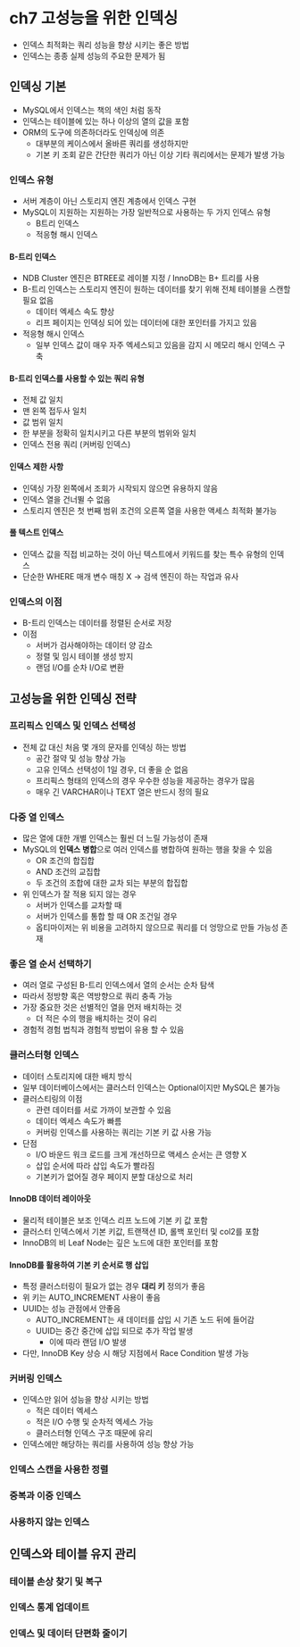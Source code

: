 # ch7 고성능을 위한 인덱싱

- 인덱스 최적화는 쿼리 성능을 향상 시키는 좋은 방법
- 인덱스는 종종 실제 성능의 주요한 문제가 됨

## 인덱싱 기본

- MySQL에서 인덱스는 책의 색인 처럼 동작
- 인덱스는 테이블에 있는 하나 이상의 열의 값을 포함
- ORM의 도구에 의존하더라도 인덱싱에 의존
    - 대부분의 케이스에서 올바른 쿼리를 생성하지만
    - 기본 키 조회 같은 간단한 쿼리가 아닌 이상 기타 쿼리에서는 문제가 발생 가능

### 인덱스 유형

- 서버 계층이 아닌 스토리지 엔진 계층에서 인덱스 구현
- MySQL이 지원하는 지원하는 가장 일반적으로 사용하는 두 가지 인덱스 유형
    - B트리 인덱스
    - 적응형 해시 인덱스

#### B-트리 인덱스

- NDB Cluster 엔진은 BTREE로 레이블 지정 / InnoDB는 B+ 트리를 사용
- B-트리 인덱스는 스토리지 엔진이 원하는 데이터를 찾기 위해 전체 테이블을 스캔할 필요 없음
    - 데이터 엑세스 속도 향상
    - 리프 페이지는 인덱싱 되어 있는 데이터에 대한 포인터를 가지고 있음
- 적응형 해시 인덱스
    - 일부 인덱스 값이 매우 자주 엑세스되고 있음을 감지 시 메모리 해시 인덱스 구축

#### B-트리 인덱스를 사용할 수 있는 쿼리 유형

- 전체 값 일치
- 맨 왼쪽 접두사 일치
- 값 범위 일치
- 한 부분을 정확히 일치시키고 다른 부분의 범위와 일치
- 인덱스 전용 쿼리 (커버링 인덱스)

#### 인덱스 제한 사항

- 인덱싱 가장 왼쪽에서 조회가 시작되지 않으면 유용하지 않음
- 인덱스 열을 건너뛸 수 없음
- 스토리지 엔진은 첫 번째 범위 조건의 오른쪽 열을 사용한 액세스 최적화 불가능

#### 풀 텍스트 인덱스

- 인덱스 값을 직접 비교하는 것이 아닌 텍스트에서 키워드를 찾는 특수 유형의 인덱스
- 단순한 WHERE 매개 변수 매칭 X -> 검색 엔진이 하는 작업과 유사

### 인덱스의 이점

- B-트리 인덱스는 데이터를 정렬된 순서로 저장
- 이점
    - 서버가 검사해야하는 데이터 양 감소
    - 정렬 및 임시 테이블 생성 방지
    - 랜덤 I/O를 순차 I/O로 변환

## 고성능을 위한 인덱싱 전략

### 프리픽스 인덱스 및 인덱스 선택성

- 전체 값 대신 처음 몇 개의 문자를 인덱싱 하는 방법
    - 공간 절약 및 성능 향상 가능
    - 고유 인덱스 선택성이 1일 경우, 더 좋을 순 없음
    - 프리픽스 형태의 인덱스의 경우 우수한 성능을 제공하는 경우가 많음
    - 매우 긴 VARCHAR이나 TEXT 열은 반드시 정의 필요

### 다중 열 인덱스

- 많은 열에 대한 개별 인덱스는 훨씬 더 느릴 가능성이 존재
- MySQL의 **인덱스 병합**으로 여러 인덱스를 병합하여 원하는 행을 찾을 수 있음
    - OR 조건의 합집합
    - AND 조건의 교집합
    - 두 조건의 조합에 대한 교차 되는 부분의 합집합
- 위 인덱스가 잘 적용 되지 않는 경우
    - 서버가 인덱스를 교차할 때
    - 서버가 인덱스를 통합 할 때 OR 조건일 경우
    - 옵티마이저는 위 비용을 고려하지 않으므로 쿼리를 더 엉망으로 만들 가능성 존재

### 좋은 열 순서 선택하기

- 여러 열로 구성된 B-트리 인덱스에서 열의 순서는 순차 탐색
- 따라서 정방향 혹은 역방향으로 쿼리 충족 가능
- 가장 중요한 것은 선별적인 열을 먼저 배치하는 것
    - 더 적은 수의 행을 배치하는 것이 유리
- 경험적 경험 법칙과 경험적 방법이 유용 할 수 있음

### 클러스터형 인덱스

- 데이터 스토리지에 대한 배치 방식
- 일부 데이터베이스에서는 클러스터 인덱스는 Optional이지만 MySQL은 불가능
- 클러스티링의 이점
    - 관련 데이터를 서로 가까이 보관할 수 있음
    - 데이터 엑세스 속도가 빠름
    - 커버링 인덱스를 사용하는 쿼리는 기본 키 값 사용 가능
- 단점
    - I/O 바운드 워크 로드를 크게 개선하므로 액세스 순서는 큰 영향 X
    - 삽입 순서에 따라 삽입 속도가 빨라짐
    - 기본키가 없어질 경우 페이지 분할 대상으로 처리

#### InnoDB 데이터 레이아웃

- 물리적 테이블은 보조 인덱스 리프 노드에 기본 키  값 포함
- 클러스터 인덱스에서 기본 키값, 트랜잭션 ID, 롤백 포인터 및 col2를 포함
- InnoDB의 비 Leaf Node는 깊은 노드에 대한 포인터를 포함

#### InnoDB를 활용하여 기본 키 순서로 행 삽입

- 특정 클러스터링이 필요가 없는 경우 **대리 키** 정의가 좋음
- 위 키는 AUTO_INCREMENT 사용이 좋음
- UUID는 성능 관점에서 안좋음
    - AUTO_INCREMENT는 새 데이터를 삽입 시 기존 노드 뒤에 들어감
    - UUID는 중간 중간에 삽입 되므로 추가 작업 발생
        - 이에 따라 랜덤 I/O 발생
- 다만, InnoDB Key 상승 시 해당 지점에서 Race Condition 발생 가능

### 커버링 인덱스

- 인덱스만 읽어 성능을 향상 시키는 방법
    - 적은 데이터 엑세스
    - 적은 I/O 수행 및 순차적 엑세스 가능
    - 클러스터형 인덱스 구조 때문에 유리
- 인덱스에만 해당하는 쿼리를 사용하여 성능 향상 가능

### 인덱스 스캔을 사용한 정렬

### 중복과 이중 인덱스

### 사용하지 않는 인덱스

## 인덱스와 테이블 유지 관리

### 테이블 손상 찾기 및 복구

### 인덱스 통계 업데이트

### 인덱스 및 데이터 단편화 줄이기